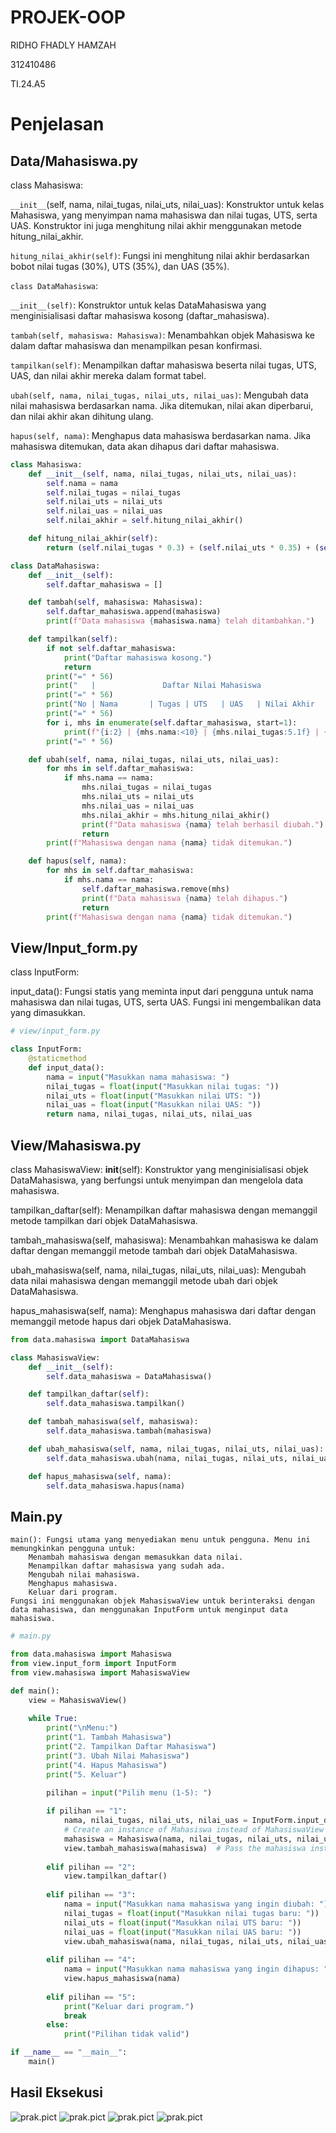 # PROJEK-OOP

RIDHO FHADLY HAMZAH

312410486

TI.24.A5

# Penjelasan
## Data/Mahasiswa.py

class Mahasiswa:

`__init__`(self, nama, nilai_tugas, nilai_uts, nilai_uas): Konstruktor untuk kelas Mahasiswa, yang menyimpan nama mahasiswa dan nilai tugas, UTS, serta UAS. Konstruktor ini juga menghitung nilai akhir menggunakan metode hitung_nilai_akhir.

`hitung_nilai_akhir(self)`: Fungsi ini menghitung nilai akhir berdasarkan bobot nilai tugas (30%), UTS (35%), dan UAS (35%).

`class DataMahasiswa`:
        
`__init__(self)`: Konstruktor untuk kelas DataMahasiswa yang menginisialisasi daftar mahasiswa kosong (daftar_mahasiswa).
        
`tambah(self, mahasiswa: Mahasiswa)`: Menambahkan objek Mahasiswa ke dalam daftar mahasiswa dan menampilkan pesan konfirmasi.
        
`tampilkan(self)`: Menampilkan daftar mahasiswa beserta nilai tugas, UTS, UAS, dan nilai akhir mereka dalam format tabel.
        
`ubah(self, nama, nilai_tugas, nilai_uts, nilai_uas)`: Mengubah data nilai mahasiswa berdasarkan nama. Jika ditemukan, nilai akan diperbarui, dan nilai akhir akan dihitung ulang.
        
`hapus(self, nama)`: Menghapus data mahasiswa berdasarkan nama. Jika mahasiswa ditemukan, data akan dihapus dari daftar mahasiswa.
```python
class Mahasiswa:
    def __init__(self, nama, nilai_tugas, nilai_uts, nilai_uas):
        self.nama = nama
        self.nilai_tugas = nilai_tugas
        self.nilai_uts = nilai_uts
        self.nilai_uas = nilai_uas
        self.nilai_akhir = self.hitung_nilai_akhir()

    def hitung_nilai_akhir(self):
        return (self.nilai_tugas * 0.3) + (self.nilai_uts * 0.35) + (self.nilai_uas * 0.35)

class DataMahasiswa:
    def __init__(self):
        self.daftar_mahasiswa = []

    def tambah(self, mahasiswa: Mahasiswa):
        self.daftar_mahasiswa.append(mahasiswa)
        print(f"Data mahasiswa {mahasiswa.nama} telah ditambahkan.")

    def tampilkan(self):
        if not self.daftar_mahasiswa:
            print("Daftar mahasiswa kosong.")
            return
        print("=" * 56)
        print("   |               Daftar Nilai Mahasiswa              |")
        print("=" * 56)
        print("No | Nama       | Tugas | UTS   | UAS   | Nilai Akhir  |")
        print("=" * 56)
        for i, mhs in enumerate(self.daftar_mahasiswa, start=1):
            print(f"{i:2} | {mhs.nama:<10} | {mhs.nilai_tugas:5.1f} | {mhs.nilai_uts:5.1f} | {mhs.nilai_uas:5.1f} | {mhs.nilai_akhir:5.1f}        |")
        print("=" * 56)

    def ubah(self, nama, nilai_tugas, nilai_uts, nilai_uas):
        for mhs in self.daftar_mahasiswa:
            if mhs.nama == nama:
                mhs.nilai_tugas = nilai_tugas
                mhs.nilai_uts = nilai_uts
                mhs.nilai_uas = nilai_uas
                mhs.nilai_akhir = mhs.hitung_nilai_akhir()
                print(f"Data mahasiswa {nama} telah berhasil diubah.")
                return
        print(f"Mahasiswa dengan nama {nama} tidak ditemukan.")

    def hapus(self, nama):
        for mhs in self.daftar_mahasiswa:
            if mhs.nama == nama:
                self.daftar_mahasiswa.remove(mhs)
                print(f"Data mahasiswa {nama} telah dihapus.")
                return
        print(f"Mahasiswa dengan nama {nama} tidak ditemukan.")
```
## View/Input_form.py
class InputForm:

input_data(): Fungsi statis yang meminta input dari pengguna untuk nama mahasiswa dan nilai tugas, UTS, serta UAS. Fungsi ini mengembalikan data yang dimasukkan.
```python
# view/input_form.py

class InputForm:
    @staticmethod
    def input_data():
        nama = input("Masukkan nama mahasiswa: ")
        nilai_tugas = float(input("Masukkan nilai tugas: "))
        nilai_uts = float(input("Masukkan nilai UTS: "))
        nilai_uas = float(input("Masukkan nilai UAS: "))
        return nama, nilai_tugas, nilai_uts, nilai_uas
```
 ## View/Mahasiswa.py
   class MahasiswaView:
   __init__(self): Konstruktor yang menginisialisasi objek DataMahasiswa, yang berfungsi untuk menyimpan dan mengelola data mahasiswa.

   tampilkan_daftar(self): Menampilkan daftar mahasiswa dengan memanggil metode tampilkan dari objek DataMahasiswa.

   tambah_mahasiswa(self, mahasiswa): Menambahkan mahasiswa ke dalam daftar dengan memanggil metode tambah dari objek DataMahasiswa.

   ubah_mahasiswa(self, nama, nilai_tugas, nilai_uts, nilai_uas): Mengubah data nilai mahasiswa dengan memanggil metode ubah dari objek DataMahasiswa.

   hapus_mahasiswa(self, nama): Menghapus mahasiswa dari daftar dengan memanggil metode hapus dari objek DataMahasiswa.
```python
from data.mahasiswa import DataMahasiswa

class MahasiswaView:
    def __init__(self):
        self.data_mahasiswa = DataMahasiswa()

    def tampilkan_daftar(self):
        self.data_mahasiswa.tampilkan()

    def tambah_mahasiswa(self, mahasiswa):
        self.data_mahasiswa.tambah(mahasiswa)

    def ubah_mahasiswa(self, nama, nilai_tugas, nilai_uts, nilai_uas):
        self.data_mahasiswa.ubah(nama, nilai_tugas, nilai_uts, nilai_uas)

    def hapus_mahasiswa(self, nama):
        self.data_mahasiswa.hapus(nama)
```
## Main.py

    main(): Fungsi utama yang menyediakan menu untuk pengguna. Menu ini memungkinkan pengguna untuk:
        Menambah mahasiswa dengan memasukkan data nilai.
        Menampilkan daftar mahasiswa yang sudah ada.
        Mengubah nilai mahasiswa.
        Menghapus mahasiswa.
        Keluar dari program.
    Fungsi ini menggunakan objek MahasiswaView untuk berinteraksi dengan data mahasiswa, dan menggunakan InputForm untuk menginput data mahasiswa.
```python
# main.py

from data.mahasiswa import Mahasiswa
from view.input_form import InputForm
from view.mahasiswa import MahasiswaView

def main():
    view = MahasiswaView()
    
    while True:
        print("\nMenu:")
        print("1. Tambah Mahasiswa")
        print("2. Tampilkan Daftar Mahasiswa")
        print("3. Ubah Nilai Mahasiswa")
        print("4. Hapus Mahasiswa")
        print("5. Keluar")
        
        pilihan = input("Pilih menu (1-5): ")

        if pilihan == "1":
            nama, nilai_tugas, nilai_uts, nilai_uas = InputForm.input_data()
            # Create an instance of Mahasiswa instead of MahasiswaView
            mahasiswa = Mahasiswa(nama, nilai_tugas, nilai_uts, nilai_uas)
            view.tambah_mahasiswa(mahasiswa)  # Pass the mahasiswa instance
        
        elif pilihan == "2":
            view.tampilkan_daftar()
        
        elif pilihan == "3":
            nama = input("Masukkan nama mahasiswa yang ingin diubah: ")
            nilai_tugas = float(input("Masukkan nilai tugas baru: "))
            nilai_uts = float(input("Masukkan nilai UTS baru: "))
            nilai_uas = float(input("Masukkan nilai UAS baru: "))
            view.ubah_mahasiswa(nama, nilai_tugas, nilai_uts, nilai_uas)
        
        elif pilihan == "4":
            nama = input("Masukkan nama mahasiswa yang ingin dihapus: ")
            view.hapus_mahasiswa(nama)
        
        elif pilihan == "5":
            print("Keluar dari program.")
            break
        else:
            print("Pilihan tidak valid")

if __name__ == "__main__":
    main()

```
## Hasil Eksekusi
![prak.pict](https://github.com/Nakii-ru/prak.pict/blob/main/Screenshot%202024-12-11%20154937.png?raw=true)
![prak.pict](https://github.com/Nakii-ru/prak.pict/blob/main/Screenshot%202024-12-11%20155035.png?raw=true)
![prak.pict](https://github.com/Nakii-ru/prak.pict/blob/main/Screenshot%202024-12-11%20155115.png?raw=true)
![prak.pict](https://github.com/Nakii-ru/prak.pict/blob/main/Screenshot%202024-12-11%20155126.png?raw=true)

